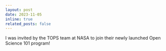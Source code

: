 ```yaml
---
layout: post
date: 2023-11-05
inline: true
related_posts: false
---
```


I was invited by the TOPS team at NASA to join their newly launched Open Science 101 program! 
